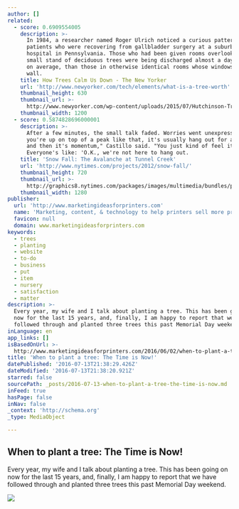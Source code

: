 ```yaml
---
author: []
related:
  - score: 0.6909554005
    description: >-
      In 1984, a researcher named Roger Ulrich noticed a curious pattern among
      patients who were recovering from gallbladder surgery at a suburban
      hospital in Pennsylvania. Those who had been given rooms overlooking a
      small stand of deciduous trees were being discharged almost a day sooner,
      on average, than those in otherwise identical rooms whose windows faced a
      wall.
    title: How Trees Calm Us Down - The New Yorker
    url: 'http://www.newyorker.com/tech/elements/what-is-a-tree-worth'
    thumbnail_height: 630
    thumbnail_url: >-
      http://www.newyorker.com/wp-content/uploads/2015/07/Hutchinson-Trees-1200-630-23143005.jpg
    thumbnail_width: 1200
  - score: 0.5874828696000001
    description: >-
      After a few minutes, the small talk faded. Worries went unexpressed. "When
      you're up on top of a peak like that, it's usually hang out for a second,
      and then it's momentum," Castillo said. "You just kind of feel it.
      Everyone's like: 'O.K., we're not here to hang out.
    title: 'Snow Fall: The Avalanche at Tunnel Creek'
    url: 'http://www.nytimes.com/projects/2012/snow-fall/'
    thumbnail_height: 720
    thumbnail_url: >-
      http://graphics8.nytimes.com/packages/images/multimedia/bundles/projects/2012/AvalancheDeploy/chapter2_flat.jpg
    thumbnail_width: 1280
publisher:
  url: 'http://www.marketingideasforprinters.com'
  name: 'Marketing, content, & technology to help printers sell more printing'
  favicon: null
  domain: www.marketingideasforprinters.com
keywords:
  - trees
  - planting
  - website
  - to-do
  - business
  - put
  - item
  - nursery
  - satisfaction
  - matter
description: >-
  Every year, my wife and I talk about planting a tree. This has been going on
  now for the last 15 years, and, finally, I am happy to report that we have
  followed through and planted three trees this past Memorial Day weekend.
inLanguage: en
app_links: []
isBasedOnUrl: >-
  http://www.marketingideasforprinters.com/2016/06/02/when-to-plant-a-tree-the-time-is-now/
title: 'When to plant a tree: The Time is Now!'
datePublished: '2016-07-13T21:38:29.426Z'
dateModified: '2016-07-13T21:38:20.921Z'
starred: false
sourcePath: _posts/2016-07-13-when-to-plant-a-tree-the-time-is-now.md
inFeed: true
hasPage: false
inNav: false
_context: 'http://schema.org'
_type: MediaObject

---
```

<article style=""><h1>When to plant a tree: The Time is Now!</h1><p>Every year, my wife and I talk about planting a tree. This has been going on now for the last 15 years, and, finally, I am happy to report that we have followed through and planted three trees this past Memorial Day weekend.</p><img src="http://www.marketingideasforprinters.com/wp-content/uploads/2016/05/Tree-Progress-3-stack.jpg" /></article>